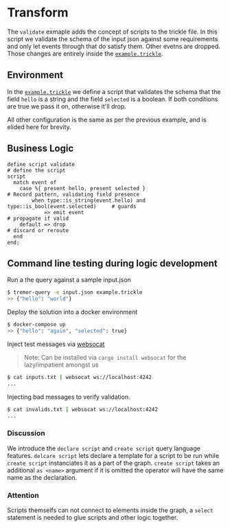 # Transform

The `validate` exmaple adds the concept of scripts to the trickle file. In this script we validate the schema of the input json against some requirements and only let events through that do satisfy them. Other evetns are dropped. Those changes are entirely inside the [`example.trickle`](etc/tremor/config/example.trickle).

## Environment

In the [`example.trickle`](etc/tremor/config/example.trickle) we define a script that validates the schema that the field `hello` is a string and the field `selected` is a boolean. If both conditions are true we pass it on, otherwise it'll drop.

All other configuration is the same as per the previous example, and is elided here for brevity.

## Business Logic

```tremor
define script validate                                                          # define the script
script
  match event of
    case %{ present hello, present selected }                                   # Record pattern, validating field presence
        when type::is_string(event.hello) and type::is_bool(event.selected)     # guards
            => emit event                                                       # propagate if valid
    default => drop                                                             # discard or reroute
  end
end;
```

## Command line testing during logic development

Run a the query against a sample input.json

```bash
$ tremor-query -e input.json example.trickle
>> {"hello": "world"}
```

Deploy the solution into a docker environment

```bash
$ docker-compose up
>> {"hello": "again", "selected": true}
```

Inject test messages via [websocat](https://github.com/vi/websocat)

> Note: Can be installed via `cargo install websocat` for the lazy/impatient amongst us

```bash
$ cat inputs.txt | websocat ws://localhost:4242
...
```

Injecting bad messages to verify validation.

```bash
$ cat invalids.txt | websocat ws://localhost:4242
...
```

### Discussion

We introduce the `declare script` and `create script` query language features. `delcare script` lets declare a template for a script to be run while `create script` instanciates it as a part of the graph. `create script` takes an additional `as <name>` argument if it is omitted the operator will have the same name as the declaration.

### Attention

Scripts themselfs can not connect to elements inside the graph, a `select` statement is needed to glue scripts and other logic together.
